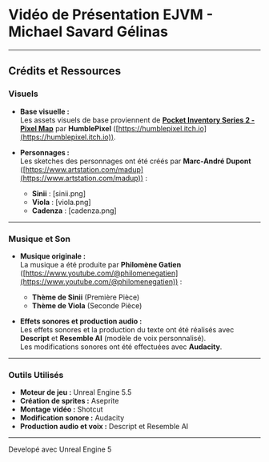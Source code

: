 # Vidéo de Présentation EJVM - Michael Savard Gélinas
---

## Crédits et Ressources

### Visuels
- **Base visuelle :**  
  Les assets visuels de base proviennent de **[Pocket Inventory Series 2 - Pixel Map](https://humblepixel.itch.io/pocket-inventory-series-2-pixel-map)** par **HumblePixel** ([https://humblepixel.itch.io](https://humblepixel.itch.io)).

- **Personnages :**  
  Les sketches des personnages ont été créés par **Marc-André Dupont** ([https://www.artstation.com/madup](https://www.artstation.com/madup)) :  
  - **Sinii** : [sinii.png]  
  - **Viola** : [viola.png]  
  - **Cadenza** : [cadenza.png]  

---

### Musique et Son
- **Musique originale :**  
  La musique a été produite par **Philomène Gatien** ([https://www.youtube.com/@philomenegatien](https://www.youtube.com/@philomenegatien)) :  
  - **Thème de Sinii** (Première Pièce)  
  - **Thème de Viola** (Seconde Pièce)  

- **Effets sonores et production audio :**  
  Les effets sonores et la production du texte ont été réalisés avec **Descript** et **Resemble AI** (modèle de voix personnalisé).  
  Les modifications sonores ont été effectuées avec **Audacity**.

---

### Outils Utilisés
- **Moteur de jeu :** Unreal Engine 5.5  
- **Création de sprites :** Aseprite  
- **Montage vidéo :** Shotcut  
- **Modification sonore :** Audacity  
- **Production audio et voix :** Descript et Resemble AI  

---

Developé avec Unreal Engine 5
